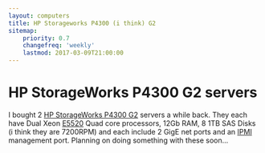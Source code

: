```yaml
---
layout: computers
title: HP Storageworks P4300 (i think) G2
sitemap:
    priority: 0.7
    changefreq: 'weekly'
    lastmod: 2017-03-09T21:00:00
---
```

# HP StorageWorks P4300 G2 servers

I bought 2 [HP StorageWorks P4300 G2][1] servers a while back. They each have Dual Xeon [E5520][2] Quad core processors, 12Gb RAM, 8 1TB SAS Disks (i think they are 7200RPM) and each include 2 GigE net ports and an [IPMI][3] management port. Planning on doing something with these soon...

[1]:https://h10057.www1.hp.com/ecomcat/hpcatalog/specs/provisioner/99/BK716A.htm
[2]:http://ark.intel.com/products/40200/Intel-Xeon-Processor-E5520-8M-Cache-2_26-GHz-5_86-GTs-Intel-QPI
[3]:https://en.wikipedia.org/wiki/Intelligent_Platform_Management_Interface